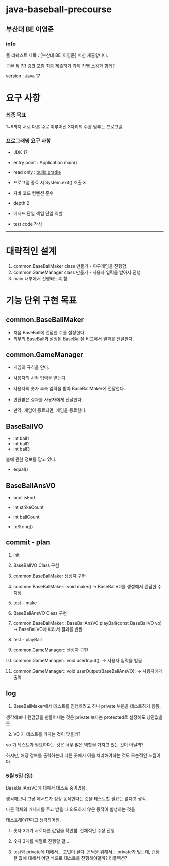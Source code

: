 # java-baseball-precourse

## 부산대 BE 이영준

### info

풀 리퀘스트 제목 : [부산대 BE_이영준] 미션 제출합니다.

구글 폼 PR 링크 포함 최종 제출하기
과제 진행 소감과 함께?

version : Java 17

# 요구 사항

### 최종 목표

1~9까지 서로 다른 수로 이루어진 3자리의 수를 맞추는 프로그램

### 프로그래밍 요구 사항

- JDK 17
- entry point : Application main()
- read only : [build.gradle](build.gradle)

- 프로그램 종료 시 System.exit() 호출 X

- 자바 코드 컨벤션 준수
- depth 2
- 메서드 단일 책임 단일 역할
- test code 작성

---

# 대략적인 설계

1. common.BaseBallMaker class 만들기 - 야구게임을 진행함.
2. common.GameManager class 만들기 - 사용자 입력을 받아서 진행
3. main 내부에서 진행되도록 함.

# 기능 단위 구현 목표

## common.BaseBallMaker

- 처음 BaseBall에 랜덤한 수를 설정한다.
- 외부의 BaseBall과 설정된 BaseBall을 비교해서 결과를 전달한다.

## common.GameManager

- 게임의 규칙을 안다.

- 사용자의 시작 입력을 받는다.
- 사용자의 숫자 추측 입력을 받아 BaseBallMaker에 전달한다.
- 반환받은 결과를 사용자에게 전달한다.
- 만약, 게임이 종료되면, 게임을 종료한다.

## BaseBallVO

- int ball1
- int ball2
- int ball3

볼에 관한 정보를 담고 있다.
- equal()

## BaseBallAnsVO

- bool isEnd
- int strikeCount
- int ballCount

- toString()

## commit - plan

1. init
2. BaseBallVO Class 구현

3. common.BaseBallMaker 생성자 구현
4. common.BaseBallMaker:: void make()
   -> BaseBallVO를 생성해서 랜덤한 수 지정
5. test - make

6. BaseBallAnsVO Class 구현
7. common.BaseBallMaker:: BaseBallAnsVO playBall(const BaseBallVO vo)
   -> BaseBallVO에 따라서 결과를 반환
8. test - playBall

9. common.GameManager:: 생성자 구현
10. common.GameManager:: void userInput();
    -> 사용자 입력을 받음
11. common.GameManager:: void userOutput(BaseBallAnsVO);
    -> 사용자에게 출력


## log

1. BaseBallMaker에서 테스트를 진행하려고 하니 private 부분을 테스트하기 힘듬.

생각해보니 랜덤값을 만들어내는 것은 private 보다는 protected로 설정해도 상관없을듯

2. VO 가 테스트를 가지는 것이 맞을까?

vo 가 테스트가 필요하다는 것은 너무 많은 역할을 가지고 있는 것이 아닐까?

하지만, 해당 정보를 출력하는데 다른 곳에서 이를 처리해야하는 것도 모순적인 느낌이다.

### 5월 5일 (일)

BaseBallAnsVO에 대해서 테스트 중이였음.

생각해보니 그냥 메서드가 정상 동작한다는 것을 테스트할 필요는 없다고 생각.

다른 객체와 메세지를 주고 받을 때 의도하지 않은 동작이 발생하는 것을

테스트해야한다고 생각되어짐.

1. 숫자 3개가 서로다른 값임을 확인함. 전체적인 수정 진행

2. 숫자 3개를 배열로 진행할 걸...

3. test와 private에 대해서... 고민이 된다. 은닉을 위해서는 private가 맞는데, 랜덤한 값에 대해서
어떤 식으로 테스트를 진행해야할까? 리플렉션?

